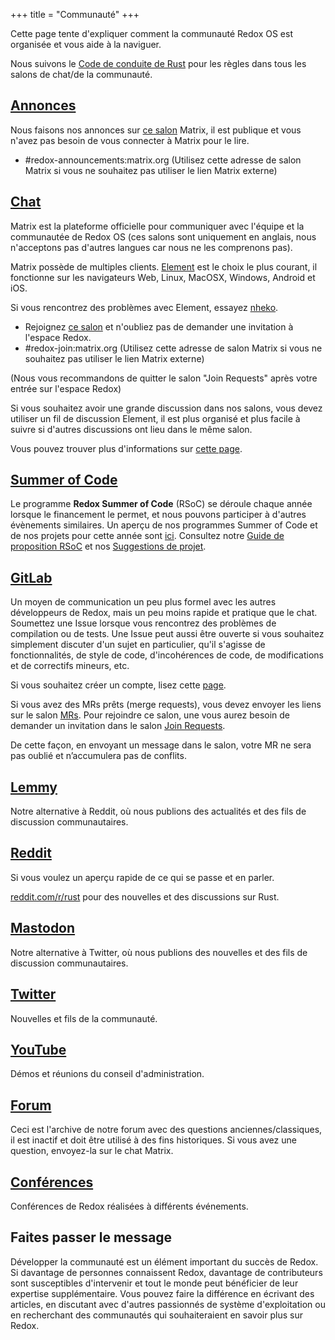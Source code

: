 +++
title = "Communauté"
+++

Cette page tente d'expliquer comment la communauté Redox OS est organisée et vous aide à la naviguer.

Nous suivons le [Code de conduite de Rust](https://www.rust-lang.org/policies/code-of-conduct) pour les règles dans tous les salons de chat/de la communauté.

## [Annonces](https://matrix.to/#/#redox-announcements:matrix.org)

Nous faisons nos annonces sur [ce salon](https://matrix.to/#/#redox-announcements:matrix.org) Matrix, il est publique et vous n'avez pas besoin de vous connecter à Matrix pour le lire.

- #redox-announcements:matrix.org (Utilisez cette adresse de salon Matrix si vous ne souhaitez pas utiliser le lien Matrix externe)



## [Chat](https://matrix.to/#/#redox-join:matrix.org)

Matrix est la plateforme officielle pour communiquer avec l'équipe et la communautée de Redox OS (ces salons sont uniquement en anglais, nous n'acceptons pas d'autres langues car nous ne les comprenons pas).

Matrix possède de multiples clients. [Element](https://element.io/) est le choix le plus courant, il fonctionne sur les navigateurs Web, Linux, MacOSX, Windows, Android et iOS.

Si vous rencontrez des problèmes avec Element, essayez [nheko](https://nheko-reborn.github.io/).

- Rejoignez [ce salon](https://matrix.to/#/#redox-join:matrix.org) et n'oubliez pas de demander une invitation à l'espace Redox.
- #redox-join:matrix.org (Utilisez cette adresse de salon Matrix si vous ne souhaitez pas utiliser le lien Matrix externe)

(Nous vous recommandons de quitter le salon "Join Requests" après votre entrée sur l'espace Redox)

Si vous souhaitez avoir une grande discussion dans nos salons, vous devez utiliser un fil de discussion Element, il est plus organisé et plus facile à suivre si d'autres discussions ont lieu dans le même salon.

Vous pouvez trouver plus d'informations sur [cette page](https://doc.redox-os.org/book/chat.html).

## [Summer of Code](/rsoc)

Le programme **Redox Summer of Code** (RSoC) se déroule chaque année lorsque le financement le permet, et nous pouvons participer à d'autres évènements similaires.
Un aperçu de nos programmes Summer of Code et de nos projets pour cette année sont [ici](/rsoc).
Consultez notre [Guide de proposition RSoC](/rsoc-proposal-how-to) et nos [Suggestions de projet](/rsoc-project-suggestions).

## [GitLab](https://gitlab.redox-os.org/redox-os/redox)

Un moyen de communication un peu plus formel avec les autres développeurs de Redox, mais un peu moins rapide et pratique que le chat. Soumettez une Issue lorsque vous rencontrez des problèmes de compilation ou de tests. Une Issue peut aussi être ouverte si vous souhaitez simplement discuter d'un sujet en particulier, qu'il s'agisse de fonctionnalités, de style de code, d'incohérences de code, de modifications et de correctifs mineurs, etc.

Si vous souhaitez créer un compte, lisez cette [page](https://doc.redox-os.org/book/signing-in-to-gitlab.html).

Si vous avez des MRs prêts (merge requests), vous devez envoyer les liens sur le salon [MRs](https://matrix.to/#/#redox-mrs:matrix.org). Pour rejoindre ce salon, une vous aurez besoin de demander un invitation dans le salon [Join Requests](https://matrix.to/#/#redox-join:matrix.org).

De cette façon, en envoyant un message dans le salon, votre MR ne sera pas oublié et n’accumulera pas de conflits.

## [Lemmy](https://lemmy.world/c/redox)

Notre alternative à Reddit, où nous publions des actualités et des fils de discussion communautaires.

## [Reddit](https://www.reddit.com/r/Redox/)

Si vous voulez un aperçu rapide de ce qui se passe et en parler.

[reddit.com/r/rust](https://www.reddit.com/r/rust) pour des nouvelles et des discussions sur Rust.

## [Mastodon](https://floss.social/@redox)

Notre alternative à Twitter, où nous publions des nouvelles et des fils de discussion communautaires.


## [Twitter](https://twitter.com/redox_os)

Nouvelles et fils de la communauté.

## [YouTube](https://www.youtube.com/@RedoxOS)

Démos et réunions du conseil d'administration.

## [Forum](https://discourse.redox-os.org/)

Ceci est l'archive de notre forum avec des questions anciennes/classiques, il est inactif et doit être utilisé à des fins historiques. Si vous avez une question, envoyez-la sur le chat Matrix.

## [Conférences](/talks/)

Conférences de Redox réalisées à différents événements.

## Faites passer le message

Développer la communauté est un élément important du succès de Redox. Si davantage de personnes connaissent Redox, davantage de contributeurs sont susceptibles d'intervenir et tout le monde peut bénéficier de leur expertise supplémentaire. Vous pouvez faire la différence en écrivant des articles, en discutant avec d'autres passionnés de système d'exploitation ou en recherchant des communautés qui souhaiteraient en savoir plus sur Redox.
